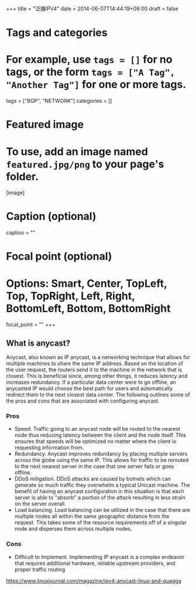 +++
title = "泛播IPV4"
date = 2014-06-07T14:44:19+08:00
draft = false

# Tags and categories
# For example, use `tags = []` for no tags, or the form `tags = ["A Tag", "Another Tag"]` for one or more tags.
tags = ["BGP", "NETWORK"]
categories = []

# Featured image
# To use, add an image named `featured.jpg/png` to your page's folder. 
[image]
  # Caption (optional)
  caption = ""

  # Focal point (optional)
  # Options: Smart, Center, TopLeft, Top, TopRight, Left, Right, BottomLeft, Bottom, BottomRight
  focal_point = ""
+++


## What is anycast?

Anycast, also known as IP anycast, is a networking technique that allows for multiple machines to share the same IP address. Based on the location of the user request, the routers send it to the machine in the network that is closest. This is beneficial since, among other things, it reduces latency and increases redundancy. If a particular data center were to go offline, an anycasted IP would choose the best path for users and automatically redirect them to the next closest data center. The following outlines some of the pros and cons that are associated with configuring anycast.

### Pros

- Speed. Traffic going to an anycast node will be routed to the nearest node thus reducing latency between the client and the node itself. This ensures that speeds will be optimized no matter where the client is requesting information from.
- Redundancy. Anycast improves redundancy by placing multiple servers across the globe using the same IP. This allows for traffic to be rerouted to the next nearest server in the case that one server fails or goes offline.
- DDoS mitigation. DDoS attacks are caused by botnets which can generate so much traffic they overwhelm a typical Unicast machine. The benefit of having an anycast configuration in this situation is that each server is able to "absorb" a portion of the attack resulting in less strain on the server overall.
- Load balancing. Load balancing can be utilized in the case that there are multiple nodes all within the same geographic distance from the request. This takes some of the resource requirements off of a singular node and disperses them across multiple nodes.

### Cons

- Difficult to Implement. Implementing IP anycast is a complex endeavor that requires additional hardware, reliable upstream providers, and proper traffic routing


https://www.linuxjournal.com/magazine/ipv4-anycast-linux-and-quagga